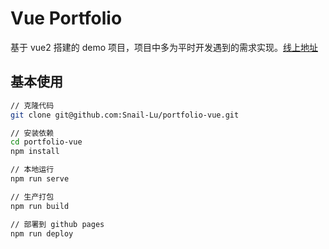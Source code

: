 # Vue Portfolio

基于 vue2 搭建的 demo 项目，项目中多为平时开发遇到的需求实现。[线上地址](https://snail-lu.github.io/portfolio-vue/)

## 基本使用

```bash
// 克隆代码
git clone git@github.com:Snail-Lu/portfolio-vue.git

// 安装依赖
cd portfolio-vue
npm install

// 本地运行
npm run serve

// 生产打包
npm run build

// 部署到 github pages
npm run deploy
```
